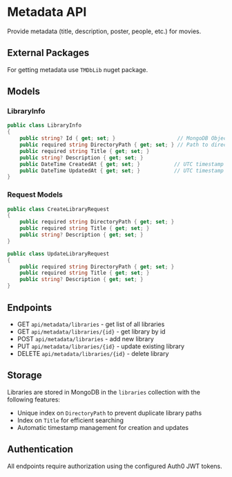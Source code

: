# Metadata API

Provide metadata (title, description, poster, people, etc.) for movies.

## External Packages

For getting metadata use `TMDbLib` nuget package.

## Models

### LibraryInfo

```csharp
public class LibraryInfo
{
    public string? Id { get; set; }                    // MongoDB ObjectId
    public required string DirectoryPath { get; set; } // Path to directory with media files
    public required string Title { get; set; }
    public string? Description { get; set; }
    public DateTime CreatedAt { get; set; }           // UTC timestamp when created
    public DateTime UpdatedAt { get; set; }           // UTC timestamp when last updated
}
```

### Request Models

```csharp
public class CreateLibraryRequest
{
    public required string DirectoryPath { get; set; }
    public required string Title { get; set; }
    public string? Description { get; set; }
}

public class UpdateLibraryRequest
{
    public required string DirectoryPath { get; set; }
    public required string Title { get; set; }
    public string? Description { get; set; }
}
```

## Endpoints

- GET `api/metadata/libraries` - get list of all libraries
- GET `api/metadata/libraries/{id}` - get library by id
- POST `api/metadata/libraries` - add new library
- PUT `api/metadata/libraries/{id}` - update existing library
- DELETE `api/metadata/libraries/{id}` - delete library

## Storage

Libraries are stored in MongoDB in the `libraries` collection with the following features:
- Unique index on `DirectoryPath` to prevent duplicate library paths
- Index on `Title` for efficient searching
- Automatic timestamp management for creation and updates

## Authentication

All endpoints require authorization using the configured Auth0 JWT tokens.